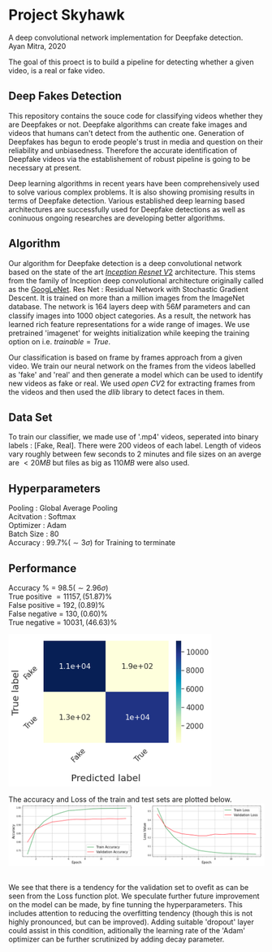 # Project Skyhawk
A deep convolutional network implementation for Deepfake detection.<br>
Ayan Mitra, 2020 <br>


The goal of this proect is to build a pipeline for detecting whether a  given video, is a real or fake video. 


## Deep Fakes Detection
This repository contains the souce code for classifying videos whether they are Deepfakes or not. Deepfake algorithms can create fake images and videos that humans can't detect from the authentic one. Generation of Deepfakes has begun to erode people's trust in media and question on their reliability and unbiasedness. Therefore the accurate identification of Deepfake videos via the establishement of robust pipeline is going to be necessary at present. 

 Deep learning algorithms in recent years have been comprehensively used to solve various complex problems. It is also showing promising results in terms of Deepfake detection.  Various established deep learning based architectures are successfully used for Deepfake detections as well as coninuous ongoing researches are developing better algorithms.  

 

## Algorithm
Our algorithm for Deepfake detection is a deep convolutional network based on the state of the art    <a href="https://arxiv.org/pdf/1602.07261.pdf">$Inception$ $Resnet$ $V2$</a> architecture.    This stems from the family of Inception deep convolutional architecture originally called as the <a href="https://arxiv.org/abs/1409.4842">GoogLeNet</a>.  Res Net : Residual Network with Stochastic Gradient Descent. It is trained on more than a million images from the ImageNet database. The network is $164$ layers deep with  $56$𝑀  parameters and can classify images into $1000$ object categories. As a result, the network has learned rich feature representations for a wide range of images. We use pretrained 'imagenet' for weights initialization while keeping the training option on i.e. $trainable=True$. 

Our classification is based on frame by frames approach from a given video. We train our neural network on the frames from the videos labelled as 'fake' and 'real' and then generate a model which can be used to identify new videos as fake or real. 
We used $open\ CV2$ for extracting frames from the videos and then used the $dlib$ library to detect faces in them. 

## Data Set


To train our classifier, we made use of '.mp4' videos, seperated into binary labels : [Fake, Real]. There were $200$ videos of each label.  Length of videos vary roughly between few seconds to $2$ minutes and file sizes on an averge are $<20 MB$ but  files as big as $110 MB$ were also used.  

##  Hyperparameters   
Pooling      : Global Average Pooling<br>
Acitvation : Softmax<br>
Optimizer : Adam<br>
Batch Size : $80$<br>
Accuracy   : $99.7\%(\sim 3 \sigma)$ for Training to terminate 

## Performance

 Accuracy $\%$ = $98.5 (\sim 2.96\sigma)$<br>
True positive $= 11157 , (51.87)\%$ <br>
False positive = $192 , (0.89)\%$ <br>
False negative = $130 , (0.60)\%$ <br>
True negative = $10031 , (46.63)\%$




<img src="confusion.png" width="400" />

<br>

The accuracy and Loss of the train and test sets are plotted below. 
<img src="loss2.png" width="1000" />

<br>
We see that there is a tendency for the validation set to ovefit as can be seen from the Loss function plot. We speculate further future improvement on the model can be made, by fine tunning the hyperparameters. This includes attention to reducing the overfitting tendency (though this is not highly pronounced, but can be improved). Adding suitable 'dropout' layer could assist in this condition, aditionally the learning rate of the 'Adam' optimizer can be further scrutinized by adding decay parameter.  
